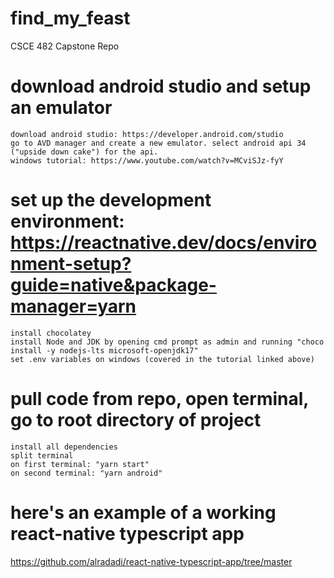 # find_my_feast
CSCE 482 Capstone Repo

# download android studio and setup an emulator
    download android studio: https://developer.android.com/studio
    go to AVD manager and create a new emulator. select android api 34 ("upside down cake") for the api.
    windows tutorial: https://www.youtube.com/watch?v=MCviSJz-fyY

# set up the development environment: https://reactnative.dev/docs/environment-setup?guide=native&package-manager=yarn
    install chocolatey
    install Node and JDK by opening cmd prompt as admin and running "choco install -y nodejs-lts microsoft-openjdk17"
    set .env variables on windows (covered in the tutorial linked above)

# pull code from repo, open terminal, go to root directory of project
    install all dependencies 
    split terminal
    on first terminal: "yarn start"
    on second terminal: "yarn android"

# here's an example of a working react-native typescript app
https://github.com/alradadi/react-native-typescript-app/tree/master